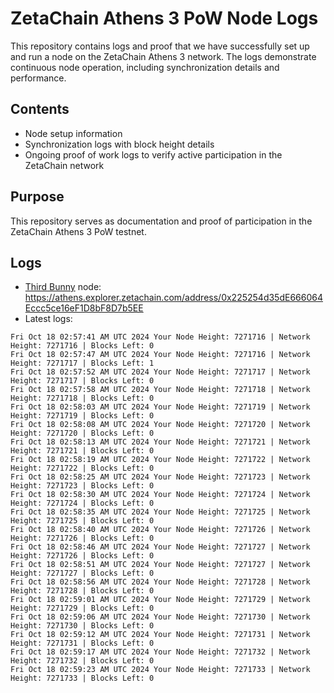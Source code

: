 # ZetaChain Athens 3 PoW Node Logs
This repository contains logs and proof that we have successfully set up and run a node on the ZetaChain Athens 3 network. The logs demonstrate continuous node operation, including synchronization details and performance.

## Contents
- Node setup information
- Synchronization logs with block height details
- Ongoing proof of work logs to verify active participation in the ZetaChain network

## Purpose
This repository serves as documentation and proof of participation in the ZetaChain Athens 3 PoW testnet.

## Logs

- [Third Bunny](https://thirdbunny.xyz/) node: https://athens.explorer.zetachain.com/address/0x225254d35dE666064Eccc5ce16eF1D8bF8D7b5EE
- Latest logs:
```
Fri Oct 18 02:57:41 AM UTC 2024 Your Node Height: 7271716 | Network Height: 7271716 | Blocks Left: 0
Fri Oct 18 02:57:47 AM UTC 2024 Your Node Height: 7271716 | Network Height: 7271717 | Blocks Left: 1
Fri Oct 18 02:57:52 AM UTC 2024 Your Node Height: 7271717 | Network Height: 7271717 | Blocks Left: 0
Fri Oct 18 02:57:58 AM UTC 2024 Your Node Height: 7271718 | Network Height: 7271718 | Blocks Left: 0
Fri Oct 18 02:58:03 AM UTC 2024 Your Node Height: 7271719 | Network Height: 7271719 | Blocks Left: 0
Fri Oct 18 02:58:08 AM UTC 2024 Your Node Height: 7271720 | Network Height: 7271720 | Blocks Left: 0
Fri Oct 18 02:58:13 AM UTC 2024 Your Node Height: 7271721 | Network Height: 7271721 | Blocks Left: 0
Fri Oct 18 02:58:19 AM UTC 2024 Your Node Height: 7271722 | Network Height: 7271722 | Blocks Left: 0
Fri Oct 18 02:58:25 AM UTC 2024 Your Node Height: 7271723 | Network Height: 7271723 | Blocks Left: 0
Fri Oct 18 02:58:30 AM UTC 2024 Your Node Height: 7271724 | Network Height: 7271724 | Blocks Left: 0
Fri Oct 18 02:58:35 AM UTC 2024 Your Node Height: 7271725 | Network Height: 7271725 | Blocks Left: 0
Fri Oct 18 02:58:40 AM UTC 2024 Your Node Height: 7271726 | Network Height: 7271726 | Blocks Left: 0
Fri Oct 18 02:58:46 AM UTC 2024 Your Node Height: 7271727 | Network Height: 7271726 | Blocks Left: 0
Fri Oct 18 02:58:51 AM UTC 2024 Your Node Height: 7271727 | Network Height: 7271727 | Blocks Left: 0
Fri Oct 18 02:58:56 AM UTC 2024 Your Node Height: 7271728 | Network Height: 7271728 | Blocks Left: 0
Fri Oct 18 02:59:01 AM UTC 2024 Your Node Height: 7271729 | Network Height: 7271729 | Blocks Left: 0
Fri Oct 18 02:59:06 AM UTC 2024 Your Node Height: 7271730 | Network Height: 7271730 | Blocks Left: 0
Fri Oct 18 02:59:12 AM UTC 2024 Your Node Height: 7271731 | Network Height: 7271731 | Blocks Left: 0
Fri Oct 18 02:59:17 AM UTC 2024 Your Node Height: 7271732 | Network Height: 7271732 | Blocks Left: 0
Fri Oct 18 02:59:23 AM UTC 2024 Your Node Height: 7271733 | Network Height: 7271733 | Blocks Left: 0
```
